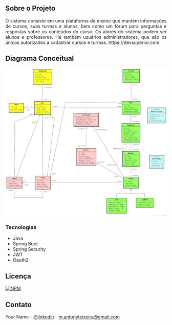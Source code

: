 <p align="center">

 
  <h1 style= display:none lign="center">DSLearn - Bootcamp DevSuperior</h3>
 


<!-- ABOUT THE PROJECT -->
## Sobre o Projeto

<p align="justify"> 
  O sistema consiste em uma plataforma de ensino que mantém informações de cursos, suas turmas e alunos, bem como um fórum para perguntas e respostas 
  sobre os conteúdos do curso. Os atores do sistema podem ser alunos e professores. Há também usuários administradores, que são os únicos autorizados a
  cadastrar cursos e turmas. https://devsuperior.com.
 </p>

## Diagrama Conceitual

![Web 1](https://github.com/MAntonioST/bds-dslearn/blob/main/backend/assets/diagrama_conceitual_dslearn.png)


### Tecnologias

* Java
* Spring Boot
* Spring Security
* JWT
* Oauth2



<!-- LICENSE -->
## Licença

[![NPM](https://img.shields.io/npm/l/react)](https://github.com/MAntonioST/dev-catalog-cars/blob/main/LICENSE) 



<!-- CONTACT -->
## Contato

Your Name - [@linkedin](https://www.linkedin.com/in/marco-antonio-teixeira-5890084a/) - m.antonyteixeira@gmail.com

